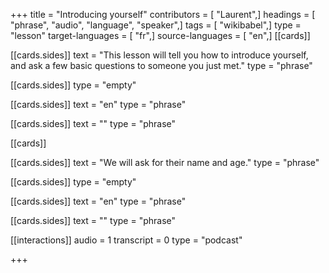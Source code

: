 +++
title = "Introducing yourself"
contributors = [ "Laurent",]
headings = [ "phrase", "audio", "language", "speaker",]
tags = [ "wikibabel",]
type = "lesson"
target-languages = [ "fr",]
source-languages = [ "en",]
[[cards]]

[[cards.sides]]
text = "This lesson will tell you how to introduce yourself, and ask a few basic questions to someone you just met."
type = "phrase"

[[cards.sides]]
type = "empty"

[[cards.sides]]
text = "en"
type = "phrase"

[[cards.sides]]
text = ""
type = "phrase"

[[cards]]

[[cards.sides]]
text = "We will ask for their name and age."
type = "phrase"

[[cards.sides]]
type = "empty"

[[cards.sides]]
text = "en"
type = "phrase"

[[cards.sides]]
text = ""
type = "phrase"

[[interactions]]
audio = 1
transcript = 0
type = "podcast"

+++
